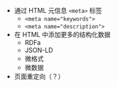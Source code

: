 - 通过 HTML 元信息 `<meta>` 标签
  - `<meta name="keywords">`
  - `<meta name="description">`
- 在 HTML 中添加更多的结构化数据
  - RDFa
  - JSON-LD
  - 微格式
  - 微数据
- 页面重定向（？）
